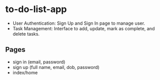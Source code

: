 # to-do-list-app
- User Authentication:  Sign Up and Sign In page to manage user.
- Task Management: Interface to add, update, mark as complete, and delete tasks.

## Pages
- sign in (email, password)
- sign up (full name, email, dob, password)
- index/home
